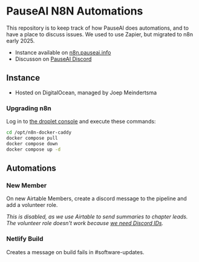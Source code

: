 # PauseAI N8N Automations

This repository is to keep track of how PauseAI does automations, and to have a place to discuss issues.
We used to use Zapier, but migrated to n8n early 2025.

- Instance available on [n8n.pauseai.info](https://n8n.pauseai.info/)
- Discusson on [PauseAI Discord](https://discord.com/channels/1100491867675709580/1384190832562671718/1384190832562671718)

## Instance

- Hosted on DigitalOcean, managed by Joep Meindertsma 

### Upgrading n8n

Log in to [the droplet console](https://cloud.digitalocean.com/droplets/502581104/graphs?i=4e6187&period=hour) and execute these commands: 

```sh
cd /opt/n8n-docker-caddy
docker compose pull
docker compose down
docker compose up -d
```

## Automations

### New Member

On new Airtable Members, create a discord message to the pipeline and add a volunteer role.

_This is disabled, as we use Airtable to send summaries to chapter leads. The volunteer role doesn't work because [we need Discord IDs](https://github.com/PauseAI/n8n-automations/issues/1)._

### Netlify Build

Creates a message on build fails in #software-updates.

